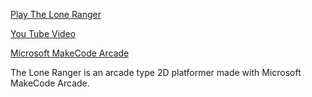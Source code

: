  
[Play The Lone Ranger](https://makecode.com/_RYXCMK6xqaAt)

[You Tube Video](https://youtu.be/GcPDn7QxPa0) 

[Microsoft MakeCode Arcade](https://arcade.makecode.com/)

The Lone Ranger is an arcade type 2D platformer made with Microsoft MakeCode Arcade.







